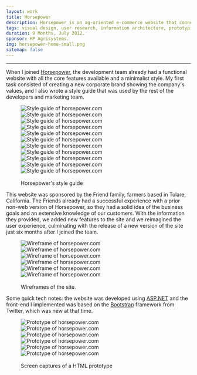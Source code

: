 ```yaml
---
layout: work
title: Horsepower
description: Horsepower is an ag-oriented e-commerce website that connects farmers and buyers.
tags: visual design, user research, information architecture, prototyping, front-end development.
duration: 9 Months, July 2012.
sponsor: HP Agrisystems.
img: horsepower-home-small.png
sitemap: false
---
```

<script src="/flickity.js"></script>
<hr>
<p>When I joined <a href="http://www.horsepower.com">Horsepower</a>, the development team already had a functional website with all the core features available and a minimalist style. My first task consisted of creating a new corporate brand showing the company's values, and I also wrote a style guide that was used by the rest of the developers and marketing team.</p>
<figure>
  <div class="carousel" data-flickity='{ "imagesLoaded": true, "percentPosition": false }'>
    <img src="/images/hp_styleguide1.png" alt="Style guide of horsepower.com">
    <img src="/images/hp_styleguide2.png" alt="Style guide of horsepower.com">
    <img src="/images/hp_styleguide3.png" alt="Style guide of horsepower.com">
    <img src="/images/hp_styleguide4.png" alt="Style guide of horsepower.com">
    <img src="/images/hp_styleguide5.png" alt="Style guide of horsepower.com">
    <img src="/images/hp_styleguide6.png" alt="Style guide of horsepower.com">
    <img src="/images/hp_styleguide7.png" alt="Style guide of horsepower.com">
    <img src="/images/hp_styleguide8.png" alt="Style guide of horsepower.com">
    <img src="/images/hp_styleguide9.png" alt="Style guide of horsepower.com">
    <img src="/images/hp_styleguide10.png" alt="Style guide of horsepower.com">
    <img src="/images/hp_styleguide11.png" alt="Style guide of horsepower.com">
  </div>
  <br>
  <figcaption>Horsepower's style guide</figcaption>
</figure>
<p>This website was sponsored by the Friend family, farmers based in Tulare, California. The Friends already had a successful experience with a prior non-web version of Horsepower, so they had a solid idea of the business goals and an extensive knowledge of our customers. With the information they provided, we added new features to the site and we reimagined the user experience, culminating with the release of a new version of the site just six months after I joined the team.</p>
<figure>
  <div class="carousel" data-flickity='{ "imagesLoaded": true, "percentPosition": false }'>
    <img src="/images/hp_wire1.png" alt="Wireframe of horsepower.com">
    <img src="/images/hp_wire2.png" alt="Wireframe of horsepower.com">
    <img src="/images/hp_wire3.png" alt="Wireframe of horsepower.com">
    <img src="/images/hp_wire4.png" alt="Wireframe of horsepower.com">
    <img src="/images/hp_wire5.png" alt="Wireframe of horsepower.com">
    <img src="/images/hp_wire6.png" alt="Wireframe of horsepower.com">
  </div>
  <br>
  <figcaption>Wireframes of the site.</figcaption>
</figure>
<p>Some quick tech notes: the website was developed using <a href="http://www.asp.net/">ASP.NET</a> and the front-end I implemented was based on the <a href="http://getbootstrap.com/">Bootstrap</a> framework from Twitter, which was new at that time.</p>
<figure>
  <div class="carousel" data-flickity='{ "imagesLoaded": true, "percentPosition": false }'>
    <img src="/images/hp_mock1.png" alt="Prototype of horsepower.com">
    <img src="/images/hp_mock2.png" alt="Prototype of horsepower.com">
    <img src="/images/hp_mock3.png" alt="Prototype of horsepower.com">
    <img src="/images/hp_mock4.png" alt="Prototype of horsepower.com">
    <img src="/images/hp_mock5.png" alt="Prototype of horsepower.com">
    <img src="/images/hp_mock6.png" alt="Prototype of horsepower.com">
  </div>
  <br>
  <figcaption>Screen captures of a HTML prototype</figcaption>
</figure>
